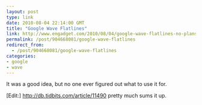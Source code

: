 ```yaml
---
layout: post
type: link
date: 2010-08-04 22:14:00 GMT
title: "Google Wave Flatlines"
link: http://www.engadget.com/2010/08/04/google-wave-flatlines-no-plans-to-further-develop-standalone-pr/
permalink: /post/904668081/google-wave-flatlines
redirect_from: 
  - /post/904668081/google-wave-flatlines
categories:
- google
- wave
---
```

It was a good idea, but no one ever figured out what to use it for.

[Edit:] http://db.tidbits.com/article/11490 pretty much sums it up.